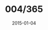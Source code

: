 ---
title:  "004/365"
date:   2015-01-04
thumbnail-path: "thumbnails/thumbnail-4.jpg"
full-path: "full-size/full-size-4.jpg"
short-description: ""
---
